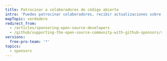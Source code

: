 ```yaml
---
title: Patrocinar a colaboradores de código abierto
intro: 'Puedes patrocinar colaboradores, recibir actualizaciones sobre los programadores y las organizaciones que patrocinas, y mostrar una insignia de patrocinador en todo {% data variables.product.product_name %}.'
mapTopic: verdadero
redirect_from:
  - /articles/sponsoring-open-source-developers
  - /github/supporting-the-open-source-community-with-github-sponsors/sponsoring-open-source-developers
versions:
  free-pro-team: '*'
topics:
  - sponsors
---
```


